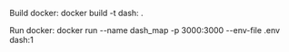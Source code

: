 
Build docker:
docker build -t dash: .

Run docker:
docker run --name dash_map -p 3000:3000 --env-file .env dash:1